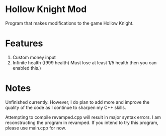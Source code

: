 # Hollow Knight Mod 
Program that makes modifications to the game Hollow Knight. 

# Features 
1. Custom money input
2. Infinite health ((999 health) Must lose at least 1/5 health then you can enabled this.)

# Notes 
Unfinished currently. However, I do plan to add more and improve the quality of the code as I continue to sharpen my C++ skills.  

Attempting to compile revamped.cpp will result in major syntax errors. I am reconstructing the program in revamped. If you intend to try this 
program, please use main.cpp for now. 
